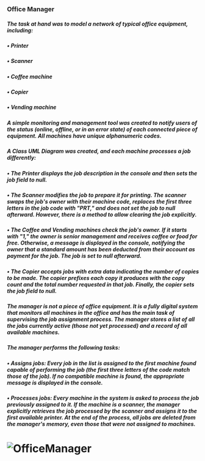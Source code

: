 <h3> Office Manager

<h5>The task at hand was to model a network of typical office equipment, including:

<h5> • Printer
<h5> • Scanner
<h5> • Coffee machine
<h5> • Copier
<h5> • Vending machine
 
<h5> A simple monitoring and management tool was created to notify users of the status (online, offline, or in an error state) of each connected piece of equipment. All machines have unique alphanumeric codes.

<h5> A Class UML Diagram was created, and each machine processes a job differently:

<h5> • The Printer displays the job description in the console and then sets the job field to null.
<h5> • The Scanner modifies the job to prepare it for printing. The scanner swaps the job's owner with their machine code, replaces the first three letters in the job code with "PRT," and does not set the job to null afterward. However, there is a method to allow clearing the job explicitly.
<h5> • The Coffee and Vending machines check the job's owner. If it starts with "1," the owner is senior management and receives coffee or food for free. Otherwise, a message is displayed in the console, notifying the owner that a standard amount has been deducted from their account as payment for the job. The job is set to null afterward.
<h5> • The Copier accepts jobs with extra data indicating the number of copies to be made. The copier prefixes each copy it produces with the copy count and the total number requested in that job. Finally, the copier sets the job field to null.
<h5> The manager is not a piece of office equipment. It is a fully digital system that monitors all machines in the office and has the main task of supervising the job assignment process. The manager stores a list of all the jobs currently active (those not yet processed) and a record of all available machines.

<h5> The manager performs the following tasks:

<h5> • Assigns jobs: Every job in the list is assigned to the first machine found capable of performing the job (the first three letters of the code match those of the job). If no compatible machine is found, the appropriate message is displayed in the console.
<h5> • Processes jobs: Every machine in the system is asked to process the job previously assigned to it. If the machine is a scanner, the manager explicitly retrieves the job processed by the scanner and assigns it to the first available printer. At the end of the process, all jobs are deleted from the manager's memory, even those that were not assigned to machines.
 
 
# ![OfficeManager](https://github.com/IngaPosiunaite/TheatreBookingSystem/assets/119749457/4c102c4e-0eee-45b9-a920-e46e17a54294)


 
 
 
